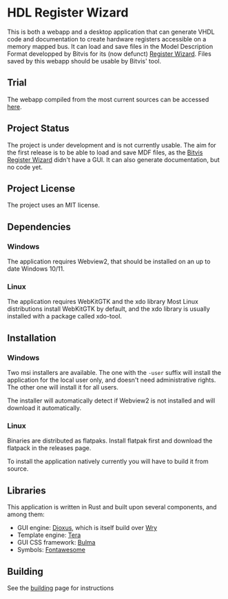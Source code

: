 # HDL Register Wizard

This is both a webapp and a desktop application that can generate VHDL code and documentation to create hardware registers accessible on a memory mapped bus. It can load and save files in the Model Description Format developped by Bitvis for its (now defunct) [Register Wizard](https://bitvis.no/dev-tools/register-wizard/). Files saved by this webapp should be usable by Bitvis' tool.

## Trial

The webapp compiled from the most current sources can be accessed [here](https://daixiwen.github.io/hdl-register-wizard/).

## Project Status

The project is under development and is not currently usable. The aim for the first release is to be able to load and save MDF files, as the [Bitvis Register Wizard](https://bitvis.no/dev-tools/register-wizard/) didn't have a GUI. It can also generate documentation, but no code yet.

## Project License

The project uses an MIT license.

## Dependencies

### Windows

The application requires Webview2, that should be installed on an up to date Windows 10/11.

### Linux

The application requires WebKitGTK and the xdo library Most Linux distributions install WebKitGTK by default, and the xdo library is usually installed with a package called xdo-tool.

## Installation

### Windows

Two msi installers are available. The one with the `-user` suffix will install the application for the local user only, and doesn't need administrative rights. The other one will install it for all users.

The installer will automatically detect if Webview2 is not installed and will download it automatically.

### Linux

Binaries are distributed as flatpaks. Install flatpak first and download the flatpack in the releases page.

To install the application natively currently you will have to build it from source.

## Libraries

This application is written in Rust and built upon several components, and among them:
- GUI engine: [Dioxus](https://dioxuslabs.com/), which is itself build over [Wry](https://github.com/tauri-apps/wry)
- Template engine: [Tera](https://keats.github.io/tera/)
- GUI CSS framework: [Bulma](https://bulma.io/)
- Symbols: [Fontawesome](https://fontawesome.com/)

## Building

See the [building](BUILDING.md) page for instructions
